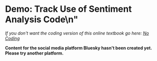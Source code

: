 # Demo: Track Use of Sentiment Analysis Code\n"
_If you don't want the coding version of this online textbook go here: <a href='../../../nocode/ch09_privacy/04_tracking_use/03_demo_track_use.html'>No Coding</a>_

__Content for the social media platform Bluesky hasn't been created yet. Please try another platform.__
